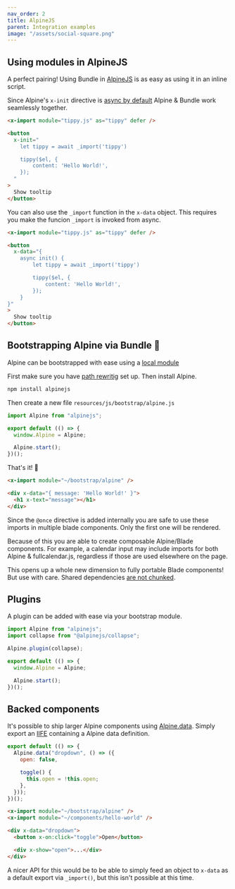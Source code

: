 ```yaml
---
nav_order: 2
title: AlpineJS
parent: Integration examples
image: "/assets/social-square.png"
---
```


## Using modules in AlpineJS

A perfect pairing! Using Bundle in [AlpineJS](https://alpinejs.dev) is as easy as using it in an inline script.

Since Alpine's `x-init` directive is [async by default](https://alpinejs.dev/advanced/async) Alpine & Bundle work seamlessly together.

```html
<x-import module="tippy.js" as="tippy" defer />

<button
  x-init="
    let tippy = await _import('tippy')

    tippy($el, {
        content: 'Hello World!',
    });
  "
>
  Show tooltip
</button>
```

You can also use the `_import` function in the `x-data` object. This requires you make the funcion `_import` is invoked from async.

```html
<x-import module="tippy.js" as="tippy" defer />

<button
  x-data="{
    async init() {
        let tippy = await _import('tippy')

        tippy($el, {
            content: 'Hello World!',
        });
    }
}"
>
  Show tooltip
</button>
```

## Bootstrapping Alpine via Bundle 🤝

Alpine can be bootstrapped with ease using a [local module](https://laravel-bundle.dev/local-modules.html)

First make sure you have [path rewritig](https://laravel-bundle.dev/local-modules.html) set up. Then install Alpine.

```bash
npm install alpinejs
```

Then create a new file `resources/js/bootstrap/alpine.js`

```javascript
import Alpine from "alpinejs";

export default (() => {
  window.Alpine = Alpine;

  Alpine.start();
})();
```

That's it! 🤟

```html
<x-import module="~/bootstrap/alpine" />

<div x-data="{ message: 'Hello World!' }">
  <h1 x-text="message"></h1>
</div>
```

Since the `@once` directive is added internally you are safe to use these imports in multiple blade components. Only the first one will be rendered.

Because of this you are able to create composable Alpine/Blade components. For example, a calendar input may include imports for both Alpine & fullcalendar.js, regardless if those are used elsewhere on the page.

This opens up a whole new dimension to fully portable Blade components! But use with care. Shared dependencies [are not chunked](https://laravel-bundle.dev/caveats.html#code-splitting).

## Plugins

A plugin can be added with ease via your bootstrap module.

```javascript
import Alpine from "alpinejs";
import collapse from "@alpinejs/collapse";

Alpine.plugin(collapse);

export default (() => {
  window.Alpine = Alpine;

  Alpine.start();
})();
```

## Backed components

It's possible to ship larger Alpine components using [Alpine.data](https://alpinejs.dev/globals/alpine-data). Simply export an [IIFE](https://laravel-bundle.dev/local-modules.html#iife-exports) containing a Alpine data definition.

```javascript
export default (() => {
  Alpine.data("dropdown", () => ({
    open: false,

    toggle() {
      this.open = !this.open;
    },
  }));
})();
```

```html
<x-import module="~/bootstrap/alpine" />
<x-import module="~/components/hello-world" />

<div x-data="dropdown">
  <button x-on:click="toggle">Open</button>

  <div x-show="open">...</div>
</div>
```

A nicer API for this would be to be able to simply feed an object to `x-data` as a default export via `_import()`, but this isn't possible at this time.

